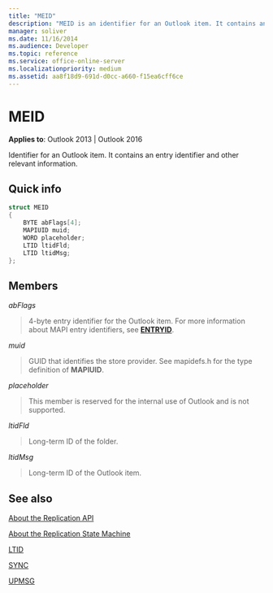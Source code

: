 ```yaml
---
title: "MEID"
description: "MEID is an identifier for an Outlook item. It contains an entry identifier and other relevant information."
manager: soliver
ms.date: 11/16/2014
ms.audience: Developer
ms.topic: reference
ms.service: office-online-server
ms.localizationpriority: medium
ms.assetid: aa8f18d9-691d-d0cc-a660-f15ea6cff6ce
---
```


# MEID

 
  
**Applies to**: Outlook 2013 | Outlook 2016 
  
Identifier for an Outlook item. It contains an entry identifier and other relevant information.
  
## Quick info

```cpp
struct MEID 
{ 
    BYTE abFlags[4]; 
    MAPIUID muid; 
    WORD placeholder; 
    LTID ltidFld; 
    LTID ltidMsg; 
};
```

## Members

 _abFlags_
  
> 4-byte entry identifier for the Outlook item. For more information about MAPI entry identifiers, see **[ENTRYID](entryid.md)**. 
    
 _muid_
  
> GUID that identifies the store provider. See mapidefs.h for the type definition of **MAPIUID**. 
    
 _placeholder_
  
> This member is reserved for the internal use of Outlook and is not supported.
    
 _ltidFld_
  
> Long-term ID of the folder.
    
 _ltidMsg_
  
> Long-term ID of the Outlook item.
    
## See also



[About the Replication API](about-the-replication-api.md)
  
[About the Replication State Machine](about-the-replication-state-machine.md)
  
[LTID](ltid.md)
  
[SYNC](sync.md)
  
[UPMSG](upmsg.md)

